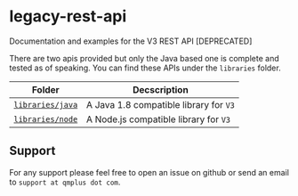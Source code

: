 # legacy-rest-api
Documentation and examples for the V3 REST API [DEPRECATED]

There are two apis provided but only the Java based one is complete and tested as of speaking. You can find these APIs under the `libraries` folder.

| Folder | Decscription |
| --- | --- |
| [`libraries/java`](libraries/java) | A Java 1.8 compatible library for `V3` |
| [`libraries/node`](libraries/node) | A Node.js compatible library for `V3`|

## Support

For any support please feel free to open an issue on github or send an email to `support at qmplus dot com`.
